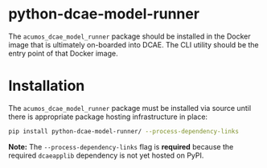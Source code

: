 # python-dcae-model-runner

The `acumos_dcae_model_runner` package should be installed in the Docker image that is ultimately on-boarded into DCAE. The CLI utility should be the entry point of that Docker image.

# Installation

The `acumos_dcae_model_runner` package must be installed via source until there is appropriate package hosting infrastructure in place:

```bash
pip install python-dcae-model-runner/ --process-dependency-links
```

**Note:** The `--process-dependency-links` flag is **required** because the required `dcaeapplib` dependency is not yet hosted on PyPI.
